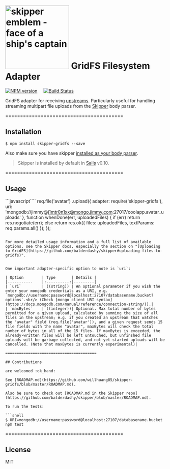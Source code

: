 # [<img title="skipper-gridfs - GridFS filesystem adapter for Skipper" src="http://i.imgur.com/P6gptnI.png" width="200px" alt="skipper emblem - face of a ship's captain"/>](https://github.com/willhuang85/skipper-gridfs) GridFS Filesystem Adapter

[![NPM version](https://badge.fury.io/js/skipper-gridfs.png)](http://badge.fury.io/js/skipper-gridfs) &nbsp; &nbsp;
[![Build Status](https://travis-ci.org/willhuang85/skipper-gridfs.svg?branch=master)](https://travis-ci.org/willhuang85/skipper-gridfs)

GridFS adapter for receiving [upstreams](https://github.com/balderdashy/skipper#what-are-upstreams). Particularly useful for handling streaming multipart file uploads from the [Skipper](https://github.com/balderdashy/skipper) body parser.


========================================

## Installation

```
$ npm install skipper-gridfs --save
```

Also make sure you have skipper [installed as your body parser](http://beta.sailsjs.org/#/documentation/concepts/Middleware?q=adding-or-overriding-http-middleware).

> Skipper is installed by default in [Sails](https://github.com/balderdashy/sails) v0.10.

========================================


## Usage

```javascript````
req.file('avatar')
.upload({
  adapter: require('skipper-gridfs'),
  uri: 'mongodb://jimmy@j1mtr0n1xx@mongo.jimmy.com:27017/coolapp.avatar_uploads'
}, function whenDone(err, uploadedFiles) {
  if (err) return res.negotiate(err);
  else return res.ok({
    files: uploadedFiles,
    textParams: req.params.all()
  });
});
```

For more detailed usage information and a full list of available options, see the Skipper docs, especially the section on "[Uploading to GridFS](https://github.com/balderdashy/skipper#uploading-files-to-gridfs)".


One important adapter-specific option to note is `uri`:

| Option        | Type       | Details |
|-----------    |:----------:|---------|
| `uri`         | ((string)) | An optional parameter if you wish the enter your mongodb credentials as a URI, e.g. `mongodb://username:password@localhost:27107/databasename.bucket?options`.<br/> (Check [mongo client URI syntax](https://docs.mongodb.com/manual/reference/connection-string/)).|
| `maxBytes`    | ((integer))| Optional. Max total number of bytes permitted for a given upload, calculated by summing the size of all files in the upstream; e.g. if you created an upstream that watches the "avatar" field (req.file('avatar')), and a given request sends 15 file fields with the name "avatar", maxBytes will check the total number of bytes in all of the 15 files. If maxBytes is exceeded, the already-written files will be left untouched, but unfinshed file uploads will be garbage-collected, and not-yet-started uploads will be cancelled. (Note that maxBytes is currently experimental)|

========================================

## Contributions

are welcomed :ok_hand:

See [ROADMAP.md](https://github.com/willhuang85/skipper-gridfs/blob/master/ROADMAP.md).

Also be sure to check out [ROADMAP.md in the Skipper repo](https://github.com/balderdashy/skipper/blob/master/ROADMAP.md).

To run the tests:

```shell
$ URI=mongodb://username:password@localhost:27107/databasename.bucket npm test
```


========================================

## License

MIT
